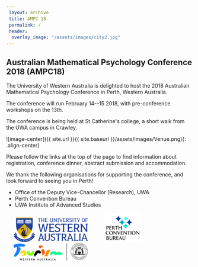 ```yaml
---
 layout: archive
 title: AMPC 18
 permalink: /
 header:
  overlay_image: "/assets/images/city2.jpg"
---
```


## Australian Mathematical Psychology Conference 2018 (AMPC18)

The University of Western Australia is delighted to host the 2018 Australian Mathematical Psychology Conference in Perth, Western Australia.

The conference will run February 14--15 2018, with pre-conference workshops on the 13th.

The conference is being held at St Catherine's college, a short walk from the UWA campus in Crawley.

![image-center]({{ site.url }}{{ site.baseurl }}/assets/images/Venue.png){: .align-center}

Please follow the links at the top of the page to find information about registration, conference dinner, abstract submission and accommodation.

We thank the following organisations for supporting the conference, and look forward to seeing you in Perth!

* Office of the Deputy Vice-Chancellor (Research), UWA
* Perth Convention Bureau
* UWA Institute of Advanced Studies

<img src="assets/images/UWA-Full-Hor-CMYK.png" width="200" hspace="20"/> <img src="assets/images/(ILL CMYK) PCB logo HIGH RES.JPG" width="100" hspace="20"/> <img src="assets/images/TWA + Govt - Colour.jpg" width="200" hspace="20"/> 




